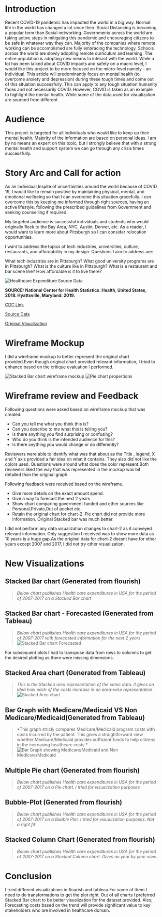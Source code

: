 # Introduction

Recent COVID-19 pandemic has impacted the world in a big way. Normal life in the world has changed a lot since then. Social Distancing is becoming a popular term than Social networking. Governments across the world are taking active steps in mitigating this pandemic and encouraging citizens to be safe in whatever way they can. Majority of the companies where remote working can be accomplished are fully embracing the technology. Schools across the world are slowly adopting remote curriculum and learning. The entire population is adopting new means to interact with the world. While a lot has been talked about COVID impacts and safety on a macro level, I would like this project to be more focused on the micro-level namely - an Individual. This article will predominantly focus on mental health (to overcome anxiety and depression) during these tough times and come out of this situation successfully. This can apply to any tough situation humanity faces and not necessarily COVID. However, COVID is taken as an example to highlight the mental health. While some of the data used for visualization are sourced from different 

# Audience

This project is targeted for all individuals who would like to keep up their mental health. Majority of the information are based on personal ideas. I am by no means an expert on this topic, but I strongly believe that with a strong mental health and support system we can go through any crisis times successfully.

# Story Arc and Call for action

As an Individual,Inspite of uncertainties around the world because of COVID 19, I would like to remain positive by maintaining physical, mental, and emotional wellbeing so that I can overcome this situation gracefully. I can overcome this by keeping me informed through right sources, having an active lifestyle, following the prescribed guidelines from Government and seeking counselling if required.

My targeted audience is successful individuals and students who would originally flock to the Bay Area, NYC, Austin, Denver, etc. As a reader, I would want to learn more about Pittsburgh so I can consider relocation opportunities.

I want to address the topics of tech industries, universities, culture, restaurants, and affordability in my design. Questions I aim to address are:

What tech industries are in Pittsburgh?
What good university programs are in Pittsburgh?
What is the culture like in Pittsburgh?
What is a restaurant and bar scene like?
How affordable is it to live there?


![Healthcare Expenditure Source Data](SourceData.png)

**SOURCE: National Center for Health Statistics. Health, United States, 2018. Hyattsville, Maryland. 2019.**  

[CDC Link](https://www.cdc.gov/nchs/hus/contents2018.htm?search=Health_expenditures)  

[Source Data](https://ftp.cdc.gov/pub/Health_Statistics/NCHS/Publications/Health_US/hus18figures/fig18.xlsx)  

[Original Visualization](https://www.cdc.gov/nchs/ppt/hus/hus18fig18.pptx)  
  

# Wireframe Mockup

I did a wireframe mockup to better represent the original chart provided.Even though original chart provided relevant information, I tried to enhance based on the critique evaluation I performed.

![Stacked Bar chart wireframe mockup](Mockup-HealthExpenditure.jpg)
![Pie chart propertions](Mockup-Proportions.jpg)


# Wireframe review and Feedback

  Following questions were asked based on wireframe mockup that was created. 
  * Can you tell me what you think this is?
  * Can you describe to me what this is telling you?
  * Is there anything you find surprising or confusing?
  * Who do you think is the intended audience for this?
  * Is there anything you would change or do differently?

  Reviewers were able to identify what was that about as the Title , legend, X and Y axis provided a fair idea on what it contains.
  They also did not like the colors used. Questions were around what does the color represent.Both reviewers liked the way that was represented in
  the mockup was bit detailed than the original graph.

  Following feedback were received based on the wireframe.
  * Give  more details on the exact amount spend.
  * Give a way to forecast the next 2 years
  * Show chart comparing government funded and other sources like Personal,Private,Out of pocket etc.
  * Retain the original chart for chart-2. Pie chart did not provide more information. Original Stacked bar was much better.
  
  I did not perform any data visualization changes to chart-2 as it conveyed relevant information. 
  Only suggestion I received was to show more data as 10 years is a huge gap.As the original data 
  for chart-2 doesnt have for other years except 2007 and 2017, I did not try other visualization.
    

# New Visualizations

## Stacked Bar chart (Generated from flourish)
> *Below chart publishes Health care expenditures in USA for the period of 2007-2017 on a Stacked Bar chart*
<div class="flourish-embed flourish-chart" data-src="visualisation/3810790" data-url="https://flo.uri.sh/visualisation/3810790/embed" aria-label=""><script src="https://public.flourish.studio/resources/embed.js"></script></div>

## Stacked Bar chart - Forecasted (Generated from Tableau)
> *Below chart publishes Health care expenditures in USA for the period of 2007-2017 with forecasted information for the next 2 years*
![Stacked Bar chart Forecasted](StackedBar-FromTableau.png)

For subsequent plots I had to transpose data from rows to columns to get the desired plotting as there were missing dimensions.

## Stacked Area chart (Generated from Tableau)
> *This is the Stacked area representation of the same data. It gives an idea how each of the costs increase in an area-wise representation*
![Stacked Area chart](StackedArea-FromTableau.png)

## Bar Graph with  Medicare/Medicaid VS Non Medicare/Medicaid(Generated from Tableau)
> *This graph stricly compares Medicare/Medicaid program costs with costs incurred by the patient. This gives a straightforward view whether Medicare/Medicaid provides sufficient funds to help citizens in the increasing healthcare costs *
![Bar Graph showing Medicare/Medicaid and Non Medicare/Medicaid](HealthCareExpenditure-Bar-Grayedout.png)

## Multiple Pie chart (Generated from flourish)
> *Below chart publishes Health care expenditures in USA for the period of 2007-2017 on a Pie chart. I tried for visualization purposes*
<div class="flourish-embed flourish-chart" data-src="visualisation/3811335" data-url="https://flo.uri.sh/visualisation/3811335/embed" aria-label=""><script src="https://public.flourish.studio/resources/embed.js"></script></div>

## Bubble-Plot (Generated from flourish)
> *Below chart publishes Health care expenditures in USA for the period of 2007-2017 on a Bubble Plot. I tried for visualization purposes. Not a right fit*
<div class="flourish-embed flourish-scatter" data-src="visualisation/3811424" data-url="https://flo.uri.sh/visualisation/3811424/embed" aria-label=""><script src="https://public.flourish.studio/resources/embed.js"></script></div>

## Stacked Column Chart (Generated from flourish)
> *Below chart publishes Health care expenditures in USA for the period of 2007-2017 on a Stacked Column chart. Gives an year by year view.*
<div class="flourish-embed flourish-chart" data-src="visualisation/3811951" data-url="https://flo.uri.sh/visualisation/3811951/embed" aria-label=""><script src="https://public.flourish.studio/resources/embed.js"></script></div>

# Conclusion 
I tried different visualizations in flourish and tableau.For some of them I need to do transformations to get the plot right.
Out of all charts I preferred Stacked Bar chart to be better visualization for the dataset provided. Also, Forecasting costs based on the trend will 
provide significant value to key stakeholders who are involved in healthcare domain.


